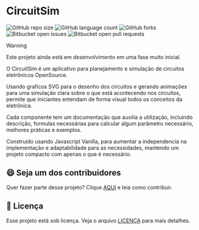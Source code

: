 # CircuitSim

![GitHub repo size](https://img.shields.io/github/repo-size/iuricode/README-template?style=for-the-badge)
![GitHub language count](https://img.shields.io/github/languages/count/iuricode/README-template?style=for-the-badge)
![GitHub forks](https://img.shields.io/github/forks/iuricode/README-template?style=for-the-badge)
![Bitbucket open issues](https://img.shields.io/bitbucket/issues/iuricode/README-template?style=for-the-badge)
![Bitbucket open pull requests](https://img.shields.io/bitbucket/pr-raw/iuricode/README-template?style=for-the-badge)

> [!WARNING]
> Este projeto ainda está em desenvolvimento em uma fase muito inicial.

O CircuitSim é um aplicativo para planejamento e simulação de circuitos eletrônicos OpenSource.

Usando graficos SVG para o desenho dos circuitos e gerando animações para uma simulação clara sobre o que está acontecendo nos circuitos, permite que iniciantes entendam de forma visual todos os conceitos da eletrônica.

Cada componente tem um documentação que auxilia a utilização, incluindo descrição, formulas necessárias para calcular algum parâmetro necessário, melhores práticas e exemplos.

Construído usando Javascript Vanilla, para aumentar a independencia na implementação e adaptabilidade para as necessidades, mantendo um projeto compacto com apenas o que é necessário.

## 😄 Seja um dos contribuidores

Quer fazer parte desse projeto? Clique [AQUI](CONTRIBUTING.md) e leia como contribuir.

## 📝 Licença

Esse projeto está sob licença. Veja o arquivo [LICENÇA](LICENSE.md) para mais detalhes.

